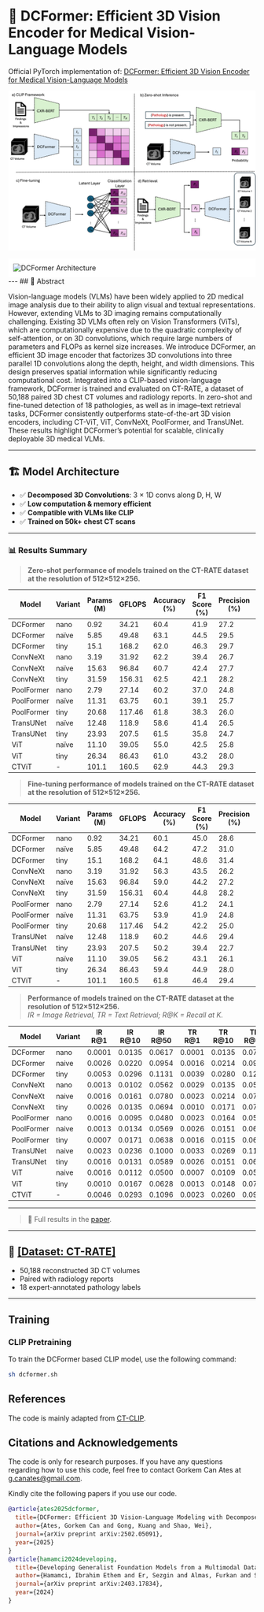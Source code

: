 # 🧠 DCFormer: Efficient 3D Vision Encoder for Medical Vision-Language Models

Official PyTorch implementation of: 
[DCFormer: Efficient 3D Vision Encoder for Medical Vision-Language Models](https://arxiv.org/abs/2502.05091)

![DCFormer CLIP Framework](docs/clip.png)
<div style="background-color: white; padding: 10px;">
  <img src="docs/clip" alt="DCFormer Architecture" width="600">
</div>
---
## 📌 Abstract

Vision-language models (VLMs) have been widely applied to 2D medical image analysis due to their ability to align visual and textual representations. However, extending VLMs to 3D imaging remains computationally challenging. Existing 3D VLMs often rely on Vision Transformers (ViTs), which are computationally expensive due to the quadratic complexity of self-attention, or on 3D convolutions, which require large numbers of parameters and FLOPs as kernel size increases. We introduce DCFormer, an efficient 3D image encoder that factorizes 3D convolutions into three parallel 1D convolutions along the depth, height, and width dimensions. This design preserves spatial information while significantly reducing computational cost. Integrated into a CLIP-based vision-language framework, DCFormer is trained and evaluated on CT-RATE, a dataset of 50,188 paired 3D chest CT volumes and radiology reports. In zero-shot and fine-tuned detection of 18 pathologies, as well as in image–text retrieval tasks, DCFormer consistently outperforms state-of-the-art 3D vision encoders, including CT-ViT, ViT, ConvNeXt, PoolFormer, and TransUNet. These results highlight DCFormer’s potential for scalable, clinically deployable 3D medical VLMs.

---

## 🏗️ Model Architecture

- ✅ **Decomposed 3D Convolutions**: 3 × 1D convs along D, H, W
- ✅ **Low computation & memory efficient**
- ✅ **Compatible with VLMs like CLIP**
- ✅ **Trained on 50k+ chest CT scans**

---

### 📊 Results Summary

> **Zero-shot performance of models trained on the CT-RATE dataset at the resolution of 512×512×256.**

| Model       | Variant | Params (M) | GFLOPS | Accuracy (%) | F1 Score (%) | Precision (%) | Recall (%) |
|-------------|---------|------------|--------|---------------|----------------|----------------|--------------|
| DCFormer    | nano    | 0.92       | 34.21  | 60.4          | 41.9           | 27.2           | 62.8         |
| DCFormer    | naïve   | 5.85       | 49.48  | 63.1          | 44.5           | 29.5           | 65.5         |
| DCFormer    | tiny    | 15.1       | 168.2  | 62.0          | 46.3           | 29.7           | 70.1         |
| ConvNeXt    | nano    | 3.19       | 31.92  | 62.2          | 39.4           | 26.7           | 55.1         |
| ConvNeXt    | naïve   | 15.63      | 96.84  | 60.7          | 42.4           | 27.7           | 63.8         |
| ConvNeXt    | tiny    | 31.59      | 156.31 | 62.5          | 42.1           | 28.2           | 60.1         |
| PoolFormer  | nano    | 2.79       | 27.14  | 60.2          | 37.0           | 24.8           | 52.3         |
| PoolFormer  | naïve   | 11.31      | 63.75  | 60.1          | 39.1           | 25.7           | 56.8         |
| PoolFormer  | tiny    | 20.68      | 117.46 | 61.8          | 38.3           | 26.0           | 53.5         |
| TransUNet   | naïve   | 12.48      | 118.9  | 58.6          | 41.4           | 26.5           | 56.0         |
| TransUNet   | tiny    | 23.93      | 207.5  | 61.5          | 35.8           | 24.7           | 48.7         |
| ViT         | naïve   | 11.10      | 39.05  | 55.0          | 42.5           | 25.8           | 71.5         |
| ViT         | tiny    | 26.34      | 86.43  | 61.0          | 43.2           | 28.0           | 64.8         |
| CTViT       | -       | 101.1      | 160.5  | 62.9          | 44.3           | 29.3           | 65.7         |

> **Fine-tuning performance of models trained on the CT-RATE dataset at the resolution of 512×512×256.**

| Model       | Variant | Params (M) | GFLOPS | Accuracy (%) | F1 Score (%) | Precision (%) | Recall (%) |
|-------------|---------|------------|--------|---------------|----------------|----------------|--------------|
| DCFormer    | nano    | 0.92       | 34.21  | 60.1          | 45.0           | 28.6           | 69.6         |
| DCFormer    | naïve   | 5.85       | 49.48  | 64.2          | 47.2           | 31.0           | 70.2         |
| DCFormer    | tiny    | 15.1       | 168.2  | 64.1          | 48.6           | 31.4           | 72.9         |
| ConvNeXt    | nano    | 3.19       | 31.92  | 56.3          | 43.5           | 26.2           | 70.1         |
| ConvNeXt    | naïve   | 15.63      | 96.84  | 59.0          | 44.2           | 27.2           | 67.6         |
| ConvNeXt    | tiny    | 31.59      | 156.31 | 60.4          | 44.8           | 28.2           | 68.2         |
| PoolFormer  | nano    | 2.79       | 27.14  | 52.6          | 41.2           | 24.1           | 67.6         |
| PoolFormer  | naïve   | 11.31      | 63.75  | 53.9          | 41.9           | 24.8           | 68.7         |
| PoolFormer  | tiny    | 20.68      | 117.46 | 54.2          | 42.2           | 25.0           | 68.8         |
| TransUNet   | naïve   | 12.48      | 118.9  | 60.2          | 44.6           | 29.4           | 70.1         |
| TransUNet   | tiny    | 23.93      | 207.5  | 50.2          | 39.4           | 22.7           | 66.1         |
| ViT         | naïve   | 11.10      | 39.05  | 56.2          | 43.1           | 26.1           | 69.8         |
| ViT         | tiny    | 26.34      | 86.43  | 59.4          | 44.9           | 28.0           | 70.8         |
| CTViT       | -       | 101.1      | 160.5  | 61.8          | 46.4           | 29.4           | 70.1         |

> **Performance of models trained on the CT-RATE dataset at the resolution of 512×512×256.**  
> *IR = Image Retrieval, TR = Text Retrieval; R@K = Recall at K.*

| Model      | Variant | IR R@1 | IR R@10 | IR R@50 | TR R@1 | TR R@10 | TR R@50 |
|------------|---------|--------|---------|---------|--------|---------|---------|
| DCFormer   | nano    | 0.0001 | 0.0135  | 0.0617  | 0.0001 | 0.0135  | 0.0707  |
| DCFormer   | naive   | 0.0026 | 0.0220  | 0.0954  | 0.0016 | 0.0214  | 0.0971  |
| DCFormer   | tiny    | 0.0053 | 0.0296  | 0.1131  | 0.0039 | 0.0280  | 0.1237  |
| ConvNeXt   | nano    | 0.0013 | 0.0102  | 0.0562  | 0.0029 | 0.0135  | 0.0599  |
| ConvNeXt   | naive   | 0.0016 | 0.0161  | 0.0780  | 0.0023 | 0.0214  | 0.0740  |
| ConvNeXt   | tiny    | 0.0026 | 0.0135  | 0.0694  | 0.0010 | 0.0171  | 0.0796  |
| PoolFormer | nano    | 0.0016 | 0.0095  | 0.0480  | 0.0023 | 0.0164  | 0.0592  |
| PoolFormer | naive   | 0.0013 | 0.0134  | 0.0569  | 0.0026 | 0.0151  | 0.0635  |
| PoolFormer | tiny    | 0.0007 | 0.0171  | 0.0638  | 0.0016 | 0.0115  | 0.0648  |
| TransUNet  | naive   | 0.0023 | 0.0236  | 0.1000  | 0.0033 | 0.0269  | 0.1105  |
| TransUNet  | tiny    | 0.0016 | 0.0131  | 0.0589  | 0.0026 | 0.0151  | 0.0651  |
| ViT        | naive   | 0.0016 | 0.0112  | 0.0500  | 0.0007 | 0.0109  | 0.0563  |
| ViT        | tiny    | 0.0010 | 0.0167  | 0.0628  | 0.0013 | 0.0148  | 0.0737  |
| CTViT      | -       | 0.0046 | 0.0293  | 0.1096  | 0.0023 | 0.0260  | 0.0921  |
---

> 📄 Full results in the [paper](https://arxiv.org/abs/2502.05091).

---

## 📂 **[[Dataset: CT-RATE]](https://huggingface.co/datasets/ibrahimhamamci/CT-RATE)**

- 50,188 reconstructed 3D CT volumes
- Paired with radiology reports
- 18 expert-annotated pathology labels

---

## Training

### CLIP Pretraining
To train the DCFormer based CLIP model, use the following command:

```bash
sh dcformer.sh
```

## References
The code is mainly adapted from [CT-CLIP](https://github.com/ibrahimethemhamamci/CT-CLIP/tree/main).


## Citations and Acknowledgements
The code is only for research purposes. If you have any questions regarding how to use this code, feel free to contact Gorkem Can Ates at g.canates@gmail.com.

Kindly cite the following papers if you use our code.

```bibtex
@article{ates2025dcformer,
  title={DCFormer: Efficient 3D Vision-Language Modeling with Decomposed Convolutions},
  author={Ates, Gorkem Can and Gong, Kuang and Shao, Wei},
  journal={arXiv preprint arXiv:2502.05091},
  year={2025}
}
@article{hamamci2024developing,
  title={Developing Generalist Foundation Models from a Multimodal Dataset for 3D Computed Tomography},
  author={Hamamci, Ibrahim Ethem and Er, Sezgin and Almas, Furkan and Simsek, Ayse Gulnihan and Esirgun, Sevval Nil and Dogan, Irem and Dasdelen, Muhammed Furkan and Durugol, Omer Faruk and Wittmann, Bastian and Amiranashvili, Tamaz and others},
  journal={arXiv preprint arXiv:2403.17834},
  year={2024}
}

```

